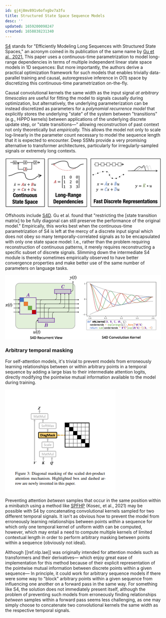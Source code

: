```yaml
---
id: gj4j8mv891v6ofxgbv7a3fu
title: Structured State Space Sequence Models
desc: ''
updated: 1659200098247
created: 1658838231340
---
```

[S4] stands for "Efficiently Modeling Long Sequences with Structured State Spaces," an acronym coined in its publication of the same name by [Gu et al., 2021.][s4] This paper uses a continuous-time parametrization to model long-range dependencies in terms of multiple independent linear state space models in 1D sequences: But more importantly, the authors derive a practical optimization framework for such models that enables trivially data-parallel training and causal, autoregressive inference in $O(1)$ space by discretizing this continuous-time parametrization on-the-fly.

Causal convolutional kernels the same width as the input signal *at arbitrary timescales* are useful for fitting the model to signals causally during optimization, but alternatively, the underlying parameterization can be instead discretized as parameters for a *polynomial recurrence model* that explicitly stores the underlying "state" of the system between "transitions" (e.g., HiPPO kernels) between applications of the underlying discrete update step, or "state transitions—" allowing reconstruction of past context not only theoretically but *empirically.* This allows the model not only to scale log-linearly in the parameter count necessary to model the sequence length that it is expected to encounter. Deep SSMs provide a very promising alternative to transformer architectures, particularly for irregularly-sampled signals or extremely long contexts.

![S4](/assets/images/s4.png)

Offshoots include [S4D]. Gu et al. found that "restricting the [state transition matrix] to be fully diagonal can still preserve the performance of the original model." Empirically, this works best when the continuous-time parametrization of S4 is left at the mercy of a discrete input signal which does not obey so many temporally-correlated signals as to be encapsulated with only one state space model: I.e., rather than the problem requiring reconstruction of continuous patterns, it merely requires reconstructing a specific subset of discrete signals. Slimming down the intermediate S4 module is thereby sometimes empirically observed to have better convergence properties and make better use of the same number of parameters on language tasks.

![S4D](/assets/images/s4d.png)


### Arbitrary temporal masking

For self-attention models, it's trivial to prevent models from erroneously learning relationships between or within arbitrary points in a temporal sequence by adding a large bias to their intermediate attention logits, directly modifying the pointwise mutual information available to the model during training.

![Shin, et al., 2020.](/assets/images/diag_mask.png)

Preventing attention _between_ samples that occur in the same position within a minibatch using a method like [SPFHP] (Kosec, et al., 2021) may be possible with S4 by concatenating convolutional kernels sampled for two different temporal signals. It isn't as obvious how to prevent the model from erroneously learning relationships between points _within_ a sequence for which only one temporal kernel of uniform width can be computed, however, which may entail a need to compute multiple kernels of limited contextual length in order to perform arbitrary masking between points within a sequence (obviously not ideal).

Although [[ref.nlp.lae]] was originally intended for attention models such as transformers and their derivatives— which enjoy great ease of implementation for this method because of their explicit representation of the pointwise mutual information between discrete points within a given sequence— In principle, it could work for arbitrary sequence models if there were some way to "block" arbitrary points within a given sequence from influencing one another on a forward pass in the same way. For something like S4, the solution does not immediately present itself, although the problem of preventing such models from erroneously finding relationships _between_ samples within a forward pass seems less challenging, as one may simply choose to concatenate two convolutional kernels the same width as the respective temporal signals. 

[s4]: https://arxiv.org/abs/2111.00396
[s4d]: https://arxiv.org/abs/2206.11893
[spfhp]: https://arxiv.org/abs/2107.02027